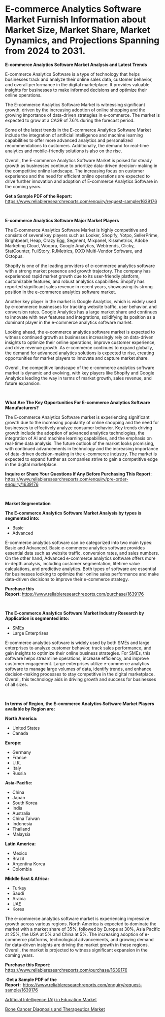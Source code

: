 <p><h1>E-commerce Analytics Software Market Furnish Information about Market Size, Market Share, Market Dynamics, and Projections Spanning from 2024 to 2031.</h1></p><p><strong>E-commerce Analytics Software Market Analysis and Latest Trends</strong></p>
<p><p>E-commerce Analytics Software is a type of technology that helps businesses track and analyze their online sales data, customer behavior, and overall performance in the digital marketplace. It provides valuable insights for businesses to make informed decisions and optimize their online operations.</p><p>The E-commerce Analytics Software Market is witnessing significant growth, driven by the increasing adoption of online shopping and the growing importance of data-driven strategies in e-commerce. The market is expected to grow at a CAGR of 7.6% during the forecast period.</p><p>Some of the latest trends in the E-commerce Analytics Software Market include the integration of artificial intelligence and machine learning capabilities to offer more advanced analytics and personalized recommendations to customers. Additionally, the demand for real-time analytics and mobile-friendly solutions is also on the rise.</p><p>Overall, the E-commerce Analytics Software Market is poised for steady growth as businesses continue to prioritize data-driven decision-making in the competitive online landscape. The increasing focus on customer experience and the need for efficient online operations are expected to drive further innovation and adoption of E-commerce Analytics Software in the coming years.</p></p>
<p><strong>Get a Sample PDF of the Report:&nbsp;</strong> <a href="https://www.reliableresearchreports.com/enquiry/request-sample/1639176">https://www.reliableresearchreports.com/enquiry/request-sample/1639176</a></p>
<p>&nbsp;</p>
<p><strong>E-commerce Analytics Software Major Market Players</strong></p>
<p><p>The E-commerce Analytics Software Market is highly competitive and consists of several key players such as Looker, Shopify, Yotpo, SellerPrime, Brightpearl, Heap, Crazy Egg, Segment, Mixpanel, Kissmetrics, Adobe Marketing Cloud, Woopra, Google Analytics, Webtrends, Clicky, StatCounter, FullStory, RJMetrics, IXXO Multi-Vendor Software, and Octopus.</p><p>Shopify is one of the leading providers of e-commerce analytics software with a strong market presence and growth trajectory. The company has experienced rapid market growth due to its user-friendly platform, customizable features, and robust analytics capabilities. Shopify has reported significant sales revenue in recent years, showcasing its strong position in the e-commerce analytics software market.</p><p>Another key player in the market is Google Analytics, which is widely used by e-commerce businesses for tracking website traffic, user behavior, and conversion rates. Google Analytics has a large market share and continues to innovate with new features and integrations, solidifying its position as a dominant player in the e-commerce analytics software market.</p><p>Looking ahead, the e-commerce analytics software market is expected to witness continued growth as businesses increasingly rely on data-driven insights to optimize their online operations, improve customer experience, and drive revenue growth. As e-commerce continues to expand globally, the demand for advanced analytics solutions is expected to rise, creating opportunities for market players to innovate and capture market share.</p><p>Overall, the competitive landscape of the e-commerce analytics software market is dynamic and evolving, with key players like Shopify and Google Analytics leading the way in terms of market growth, sales revenue, and future expansion.</p></p>
<p>&nbsp;</p>
<p><strong>What Are The Key Opportunities For E-commerce Analytics Software Manufacturers?</strong></p>
<p><p>The E-commerce Analytics Software market is experiencing significant growth due to the increasing popularity of online shopping and the need for businesses to effectively analyze consumer behavior. Key trends driving growth include the adoption of advanced analytics technologies, the integration of AI and machine learning capabilities, and the emphasis on real-time data analysis. The future outlook of the market looks promising, with continued advancements in technology and the increasing importance of data-driven decision-making in the e-commerce industry. The market is expected to expand further as companies strive to gain a competitive edge in the digital marketplace.</p></p>
<p><strong>Inquire or Share Your Questions If Any Before Purchasing This Report:</strong> <a href="https://www.reliableresearchreports.com/enquiry/pre-order-enquiry/1639176">https://www.reliableresearchreports.com/enquiry/pre-order-enquiry/1639176</a></p>
<p>&nbsp;</p>
<p><strong>Market Segmentation</strong></p>
<p><strong>The E-commerce Analytics Software Market Analysis by types is segmented into:</strong></p>
<p><ul><li>Basic</li><li>Advanced</li></ul></p>
<p><p>E-commerce analytics software can be categorized into two main types: Basic and Advanced. Basic e-commerce analytics software provides essential data such as website traffic, conversion rates, and sales numbers. On the other hand, Advanced e-commerce analytics software offers more in-depth analysis, including customer segmentation, lifetime value calculations, and predictive analytics. Both types of software are essential for businesses looking to optimize their online sales performance and make data-driven decisions to improve their e-commerce strategy.</p></p>
<p><strong>Purchase this Report:&nbsp;</strong><a href="https://www.reliableresearchreports.com/purchase/1639176">https://www.reliableresearchreports.com/purchase/1639176</a></p>
<p>&nbsp;</p>
<p><strong>The E-commerce Analytics Software Market Industry Research by Application is segmented into:</strong></p>
<p><ul><li>SMEs</li><li>Large Enterprises</li></ul></p>
<p><p>E-commerce analytics software is widely used by both SMEs and large enterprises to analyze customer behavior, track sales performance, and gain insights to optimize their online business strategies. For SMEs, this software helps streamline operations, increase efficiency, and improve customer engagement. Large enterprises utilize e-commerce analytics software to manage large volumes of data, identify trends, and enhance decision-making processes to stay competitive in the digital marketplace. Overall, this technology aids in driving growth and success for businesses of all sizes.</p></p>
<p>&nbsp;</p>
<p><strong>In terms of Region, the E-commerce Analytics Software Market Players available by Region are:</strong></p>
<p>
    <p> <strong> North America: </strong>
        <ul>
            <li>United States</li>
            <li>Canada</li>
        </ul>
        </p> 
    <p> <strong> Europe: </strong>
        <ul>
            <li>Germany</li>
            <li>France</li>
            <li>U.K.</li>
            <li>Italy</li>
            <li>Russia</li>
        </ul>
        </p> 
    <p> <strong> Asia-Pacific: </strong>
        <ul>
            <li>China</li>
            <li>Japan</li>
            <li>South Korea</li>
            <li>India</li>
            <li>Australia</li>
            <li>China Taiwan</li>
            <li>Indonesia</li>
            <li>Thailand</li>
            <li>Malaysia</li>
        </ul>
        </p> 
    <p> <strong> Latin America: </strong>
        <ul>
            <li>Mexico</li>
            <li>Brazil</li>
            <li>Argentina Korea</li>
            <li>Colombia</li>
        </ul>
        </p> 
    <p> <strong> Middle East & Africa: </strong>
        <ul>
            <li>Turkey</li>
            <li>Saudi</li>
            <li>Arabia</li>
            <li>UAE</li>
            <li>Korea</li>
        </ul>
    </p>
    </p>
<p><p>The e-commerce analytics software market is experiencing impressive growth across various regions. North America is expected to dominate the market with a market share of 35%, followed by Europe at 30%, Asia Pacific at 25%, the USA at 5% and China at 5%. The increasing adoption of e-commerce platforms, technological advancements, and growing demand for data-driven insights are driving the market growth in these regions. Overall, the market is projected to witness significant expansion in the coming years.</p></p>
<p><strong>Purchase this Report: </strong><a href="https://www.reliableresearchreports.com/purchase/1639176">https://www.reliableresearchreports.com/purchase/1639176</a></p>
<p>&nbsp;<strong>Get a Sample PDF of the Report:&nbsp;&nbsp;</strong><a href="https://www.reliableresearchreports.com/enquiry/request-sample/1639176">https://www.reliableresearchreports.com/enquiry/request-sample/1639176</a></p>
<p><strong></strong></p>
<p><p><a href="https://github.com/maliyahmorrow6654/Market-Research-Report-List-3/blob/main/artificial-intelligence-ai-in-education-market.md">Artificial Intelligence (AI) in Education Market</a></p><p><a href="https://github.com/antony131rp/Market-Research-Report-List-1/blob/main/bone-cancer-diagnosis-and-therapeutics-market.md">Bone Cancer Diagnosis and Therapeutics Market</a></p></p>